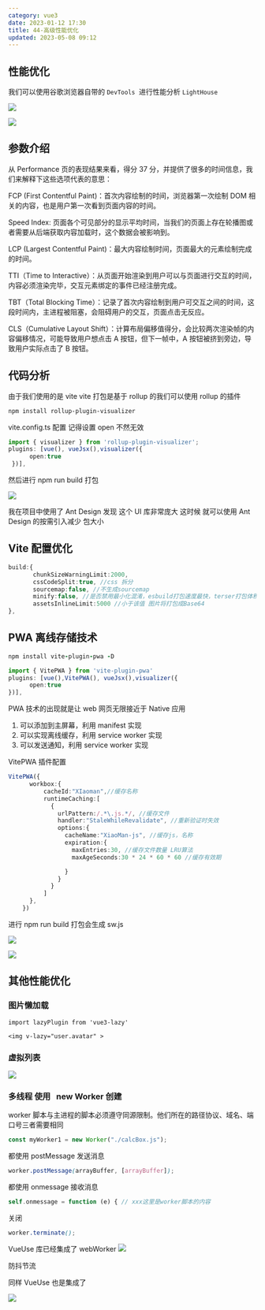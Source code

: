 ```yaml
---
category: vue3
date: 2023-01-12 17:30
title: 44-高级性能优化
updated: 2023-05-08 09:12
---
```


## 性能优化

我们可以使用谷歌浏览器自带的 `DevTools`  进行性能分析 `LightHouse`

![](./_images/image-2023-01-12_19-02-11-067-44-高级性能优化.png)

![](./_images/image-2023-01-12_19-02-23-933-44-高级性能优化.png)

## 参数介绍

从 Performance 页的表现结果来看，得分 37 分，并提供了很多的时间信息，我们来解释下这些选项代表的意思：

FCP (First Contentful Paint)：首次内容绘制的时间，浏览器第一次绘制 DOM 相关的内容，也是用户第一次看到页面内容的时间。

Speed Index: 页面各个可见部分的显示平均时间，当我们的页面上存在轮播图或者需要从后端获取内容加载时，这个数据会被影响到。

LCP (Largest Contentful Paint)：最大内容绘制时间，页面最大的元素绘制完成的时间。

TTI（Time to Interactive）：从页面开始渲染到用户可以与页面进行交互的时间，内容必须渲染完毕，交互元素绑定的事件已经注册完成。

TBT（Total Blocking Time）：记录了首次内容绘制到用户可交互之间的时间，这段时间内，主进程被阻塞，会阻碍用户的交互，页面点击无反应。

CLS（Cumulative Layout Shift）：计算布局偏移值得分，会比较两次渲染帧的内容偏移情况，可能导致用户想点击 A 按钮，但下一帧中，A 按钮被挤到旁边，导致用户实际点击了 B 按钮。

## 代码分析

由于我们使用的是 vite vite 打包是基于 rollup 的我们可以使用 rollup 的插件

```sh
npm install rollup-plugin-visualizer
```

vite.config.ts 配置 记得设置 open 不然无效

```ts
import { visualizer } from 'rollup-plugin-visualizer';
plugins: [vue(), vueJsx(),visualizer({
      open:true
 })],
```

然后进行 npm run build 打包

![](./_images/image-2023-01-12_19-03-41-886-44-高级性能优化.png)

我在项目中使用了 Ant Design 发现 这个 UI 库非常庞大 这时候 就可以使用 Ant Design 的按需引入减少 包大小

## Vite 配置优化

```ts
build:{
       chunkSizeWarningLimit:2000,
       cssCodeSplit:true, //css 拆分
       sourcemap:false, //不生成sourcemap
       minify:false, //是否禁用最小化混淆，esbuild打包速度最快，terser打包体积最小。
       assetsInlineLimit:5000 //小于该值 图片将打包成Base64
},
```

## PWA 离线存储技术

```coffeescript
npm install vite-plugin-pwa -D
```

```ts
import { VitePWA } from 'vite-plugin-pwa'
plugins: [vue(),VitePWA(), vueJsx(),visualizer({
      open:true
})],
```

PWA 技术的出现就是让 web 网页无限接近于 Native 应用

1.  可以添加到主屏幕，利用 manifest 实现
2.  可以实现离线缓存，利用 service worker 实现
3.  可以发送通知，利用 service worker 实现

VitePWA 插件配置

```ts
VitePWA({
      workbox:{
          cacheId:"XIaoman",//缓存名称
          runtimeCaching:[
            {
              urlPattern:/.*\.js.*/, //缓存文件
              handler:"StaleWhileRevalidate", //重新验证时失效
              options:{
                cacheName:"XiaoMan-js", //缓存js，名称
                expiration:{
                  maxEntries:30, //缓存文件数量 LRU算法
                  maxAgeSeconds:30 * 24 * 60 * 60 //缓存有效期

                }
              }
            }
          ]
      },
    })
```

进行 npm run build 打包会生成 sw.js

![](./_images/image-2023-01-12_19-05-28-720-44-高级性能优化.png)

![](./_images/image-2023-01-12_19-05-52-575-44-高级性能优化.png)

## 其他性能优化

### 图片懒加载  

`import lazyPlugin from 'vue3-lazy'`

`<img v-lazy="user.avatar" >`

### 虚拟列表

![](./_images/image-2023-01-12_19-06-35-065-44-高级性能优化.png)

### 多线程 使用   new Worker 创建

worker 脚本与主进程的脚本必须遵守同源限制。他们所在的路径协议、域名、端口号三者需要相同

```typescript
const myWorker1 = new Worker("./calcBox.js");
```

都使用 postMessage 发送消息

```scss
worker.postMessage(arrayBuffer, [arrayBuffer]);
```

都使用 onmessage 接收消息

```php
self.onmessage = function (e) { // xxx这里是worker脚本的内容
```

关闭

```scss
worker.terminate();
```

VueUse 库已经集成了 webWorker
![](./_images/image-2023-01-12_19-07-45-955-44-高级性能优化.png)

防抖节流

同样 VueUse 也是集成了

![](./_images/image-2023-01-12_19-08-03-660-44-高级性能优化.png)